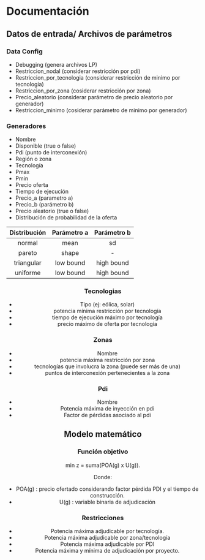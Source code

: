 # Documentación

## Datos de entrada/ Archivos de parámetros

### Data Config
+ Debugging (genera archivos LP)
+ Restriccion_nodal (considerar restricción por pdi)
+ Restriccion_por_tecnologia (considerar restricción de minimo por tecnologia)
+ Restriccion_por_zona (cosiderar restricción por zona)
+ Precio_aleatorio (considerar parámetro de precio aleatorio por generador)
+ Restriccion_minimo (cosiderar parámetro de minimo por generador)

### Generadores
+ Nombre
+ Disponible (true o false)
+ Pdi (punto de interconexión)
+ Región o zona
+ Tecnología 
+ Pmax
+ Pmin
+ Precio oferta
+ Tiempo de ejecución
+ Precio_a (parametro a)
+ Precio_b (parámetro b)
+ Precio aleatorio (true o false)
+ Distribución de probabilidad de la oferta

<center>
 
| Distribución | Parámetro a | Parámetro b |
|:------------:|:-----------:|:-----------:|
| normal       | mean        |     sd      |
| pareto       | shape       |     -       |
| triangular   | low bound   | high bound  |
| uniforme     | low bound   | high bound  |
 
### Tecnologias
- Tipo (ej: eólica, solar)
- potencia mínima restricción por tecnología
- tiempo de ejecución máximo por tecnología
- precio máximo de oferta por tecnología

### Zonas
- Nombre
- potencia máxima restricción por zona
- tecnologías que involucra la zona (puede ser más de una)
- puntos de interconexión pertenecientes a la zona

### Pdi
- Nombre
- Potencia máxima de inyección en pdi
- Factor de pérdidas asociado al pdi

## Modelo matemático

### Función objetivo
min z = suma(POA(g) x U(g)).

Donde:
+ POA(g)	: precio ofertado considerando factor pérdida PDI y el tiempo de construcción.
+ U(g)	: variable binaria de adjudicación

### Restricciones
+ Potencia máxima adjudicable por tecnología.
+ Potencia máxima adjudicable por zona/tecnología
+ Potencia máxima adjudicable por PDI
+ Potencia máxima y mínima de adjudicación por proyecto.


